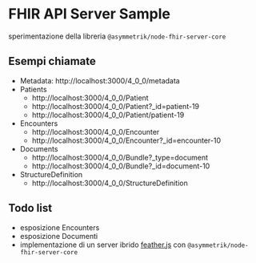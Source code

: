 FHIR API Server Sample
=======
sperimentazione della libreria `@asymmetrik/node-fhir-server-core`

## Esempi chiamate
- Metadata: http://localhost:3000/4_0_0/metadata
- Patients 
  - http://localhost:3000/4_0_0/Patient
  - http://localhost:3000/4_0_0/Patient?_id=patient-19
  - http://localhost:3000/4_0_0/Patient/patient-19
- Encounters
  - http://localhost:3000/4_0_0/Encounter
  - http://localhost:3000/4_0_0/Encounter?_id=encounter-10
- Documents
  - http://localhost:3000/4_0_0/Bundle?_type=document
  - http://localhost:3000/4_0_0/Bundle?_id=document-10
- StructureDefinition
  - http://localhost:3000/4_0_0/StructureDefinition

## Todo list
- esposizione Encounters
- esposizione Documenti
- implementazione di un server ibrido [feather.js](https://feathersjs.com/) con `@asymmetrik/node-fhir-server-core`
